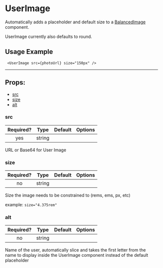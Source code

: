 # UserImage

Automatically adds a placeholder and default size to a [BalancedImage](#balancedimage) component.

UserImage currently also defaults to round.

## Usage Example

```JSX
 <UserImage src={photoUrl} size="150px" />
 ```

---

## Props:

* [src](#src)
* [size](#size)
* [alt](#alt)

### src

| Required? | Type | Default | Options |
|:---:|:---:|---|---|
| yes | string | | |

URL or Base64 for User Image

### size

| Required? | Type | Default | Options |
|:---:|:---:|---|---|
| no | string | | |

Size the image needs to be constrained to (rems, ems, px, etc)

example: `size="4.375rem"`

### alt

| Required? | Type | Default | Options |
|:---:|:---:|---|---|
| no | string | | |

Name of the user, automatically slice and takes the first letter from the name to display inside the UserImage component instead of the default placeholder